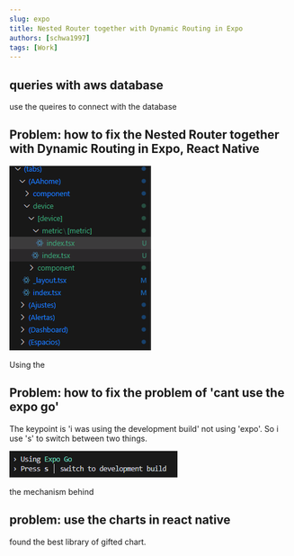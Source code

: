```yaml
---
slug: expo
title: Nested Router together with Dynamic Routing in Expo
authors: [schwa1997]
tags: [Work]
---
```


## queries with aws database 
use the queires to connect with the database

## Problem: how to fix the Nested Router together with Dynamic Routing in Expo, React Native

![fileStructure](image.png)

Using the

## Problem: how to fix the problem of 'cant use the expo go'
The keypoint is 'i was using the development build' not using 'expo'. 
So i use 's' to switch between two things. 

![expogo](image-1.png)

the mechanism behind 

## problem: use the charts in react native

found the best library of gifted chart. 

